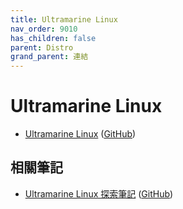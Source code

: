 ```yaml
---
title: Ultramarine Linux
nav_order: 9010
has_children: false
parent: Distro
grand_parent: 連結
---
```



# Ultramarine Linux

* [Ultramarine Linux](https://ultramarine-linux.org/) ([GitHub](https://github.com/ultramarine-linux))



## 相關筆記

* [Ultramarine Linux 探索筆記](https://samwhelp.github.io/note-about-ultramarine/) ([GitHub](https://github.com/samwhelp/note-about-ultramarine))
